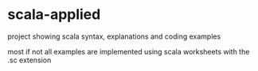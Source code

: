 # scala-applied
project showing scala syntax, explanations and coding examples

most if not all examples are implemented using scala worksheets with the .sc extension
